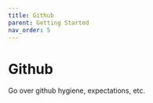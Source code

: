 ```yaml
---
title: Github
parent: Getting Started
nav_order: 5
---
```


# Github
Go over github hygiene, expectations, etc.



